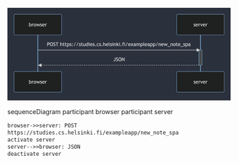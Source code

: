 ![img.png](img/0_6.png)


sequenceDiagram
participant browser
participant server

    browser->>server: POST https://studies.cs.helsinki.fi/exampleapp/new_note_spa
    activate server
    server-->>browser: JSON
    deactivate server
